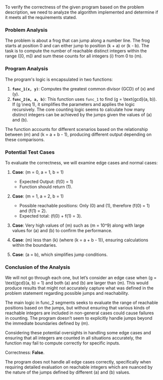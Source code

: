 To verify the correctness of the given program based on the problem description, we need to analyze the algorithm implemented and determine if it meets all the requirements stated.

### Problem Analysis
The problem is about a frog that can jump along a number line. The frog starts at position 0 and can either jump to position \(k + a\) or \(k - b\). The task is to compute the number of reachable distinct integers within the range \([0, m]\) and sum these counts for all integers \(i\) from 0 to \(m\).

### Program Analysis
The program's logic is encapsulated in two functions:

1. **`func_1(x, y)`**: Computes the greatest common divisor (GCD) of \(x\) and \(y\).
2. **`func_2(m, a, b)`**: This function uses `func_1` to find \(g = \text{gcd}(a, b)\). If \(g \neq 1\), it simplifies the parameters and applies the logic recursively. The core counting logic seems to calculate how many distinct integers can be achieved by the jumps given the values of \(a\) and \(b\).
 
The function accounts for different scenarios based on the relationship between \(m\) and \(k = a + b - 1\), producing different output depending on these comparisons.

### Potential Test Cases
To evaluate the correctness, we will examine edge cases and normal cases:

1. **Case**: \(m = 0, a = 1, b = 1\)
   - Expected Output: \(f(0) = 1\)
   - Function should return \(1\).
   
2. **Case**: \(m = 1, a = 2, b = 1\)
   - Possible reachable positions: Only \(0\) and \(1\), therefore \(f(0) = 1\) and \(f(1) = 2\).
   - Expected total: \(f(0) + f(1) = 3\).

3. **Case**: Very high values of \(m\) such as \(m = 10^9\) along with large values for \(a\) and \(b\) to confirm the performance.

4. **Case**: \(m\) less than \(k\) (where \(k = a + b - 1\)), ensuring calculations within the boundaries.

5. **Case**: \(a = b\), which simplifies jump conditions.

### Conclusion of the Analysis
We will not go through each one, but let’s consider an edge case when \(g = \text{gcd}(a, b) = 1\) and both \(a\) and \(b\) are larger than \(m\). This would produce results that might not accurately capture what was defined in the problem statement regarding possible jumps and reachability.

The main logic in func_2 segments seeks to evaluate the range of reachable positions based on the jumps, but without ensuring that various kinds of reachable integers are included in non-general cases could cause failures in counting. The program doesn’t seem to explicitly handle jumps beyond the immediate boundaries defined by \(m\).

Considering these potential oversights in handling some edge cases and ensuring that all integers are counted in all situations accurately, the function may fail to compute correctly for specific inputs.

Correctness: **False**. 

The program does not handle all edge cases correctly, specifically when requiring detailed evaluation on reachable integers which are nuanced by the nature of the jumps defined by different \(a\) and \(b\) values.